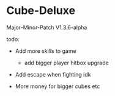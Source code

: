 # Cube-Deluxe
Major-Minor-Patch
V1.3.6-alpha


todo:

- Add more skills to game
    - add bigger player hitbox upgrade

- Add escape when fighting idk

- More money for bigger cubes etc